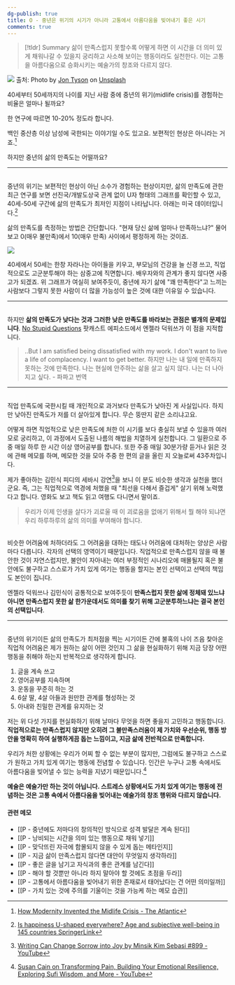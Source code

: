 ```yaml
---
dg-publish: true
title: O - 중년은 위기의 시기가 아니라 고통에서 아름다움을 빚어내기 좋은 시기
comments: true
---
```


> [!tldr] Summary
> 삶이 만족스럽지 못할수록 어떻게 하면 이 시간을 더 의미 있게 채워나갈 수 있을지 궁리하고 사소해 보이는 행동이라도 실천한다. 이는 고통을 아름다움으로 승화시키는 예술가의 창조와 다르지 않다.

![](https://i.imgur.com/XVALjBY.jpg)
출처: Photo by [Jon Tyson](https://unsplash.com/@jontyson?utm_source=unsplash&utm_medium=referral&utm_content=creditCopyText) on [Unsplash](https://unsplash.com/s/photos/midlife?utm_source=unsplash&utm_medium=referral&utm_content=creditCopyText)


40세부터 50세까지의 나이를 지닌 사람 중에 중년의 위기(midlife crisis)를 경험하는 비율은 얼마나 될까요?

한 연구에 따르면 10-20% 정도라 합니다. 

백인 중산층 이상 남성에 국한되는 이야기일 수도 있고요. 보편적인 현상은 아니라는 거죠.[^1] 

하지만 중년의 삶의 만족도는 어떨까요? 

---

<br>중년의 위기는 보편적인 현상이 아닌 소수가 경험하는 현상이지만, 삶의 만족도에 관한 최근 연구를 보면 선진국/개발도상국 관계 없이 U자 형태의 그래프를 확인할 수 있고, 40세-50세 구간에 삶의 만족도가 최저인 지점이 나타납니다. 아래는 미국 데이터입니다.[^2]

삶의 만족도를 측정하는 방법은 간단합니다. "현재 당신 삶에 얼마나 만족하느냐?" 물어보고 0(매우 불만족)에서 10(매우 만족) 사이에서 평정하게 하는 것이죠.

![](https://i.imgur.com/sDxr8z2.png)


40세에서 50세는 한창 자라나는 아이들을 키우고, 부모님의 건강을 늘 신경 쓰고, 직업적으로도 고군분투해야 하는 삼중고에 직면합니다. 배우자와의 관계가 좋지 않다면 사중고가 되겠죠. 위 그래프가 여실히 보여주듯이, 중년에 자기 삶에 "꽤 만족한다"고 느끼는 사람보다 그렇지 못한 사람이 더 많을 가능성이 높은 것에 대한 이유일 수 있습니다.

---

<br>하지만 **삶의 만족도가 낮다는 것과 그러한 낮은 만족도를 바라보는 관점은 별개의 문제입니다**. [No Stupid Questions](https://freakonomics.com/podcast/are-you-having-a-midlife-crisis/) 팟캐스트 에피소드에서 엔젤라 덕워쓰가 이 점을 지적합니다. 

>..But I am satisfied being dissatisfied with my work. I don't want to live a life of complacency. I want to get better.
>하지만 나는 내 일에 만족하지 못하는 것에 만족한다. 나는 현실에 안주하는 삶을 살고 싶지 않다. 나는 더 나아지고 싶다. - 파파고 번역 <br>


---

<br>직업 만족도에 국한시킬 때 개인적으로 과거보다 만족도가 낮아진 게 사실입니다. 하지만 낮아진 만족도가 저를 더 살아있게 합니다. 무슨 뚱딴지 같은 소리냐고요.

어떻게 하면 직업적으로 낮은 만족도에 처한 이 시기를 보다 충실히 보낼 수 있을까 여러모로 궁리하고, 이 과정에서 도출된 나름의 해법을 치열하게 실천합니다. 그 일환으로 주중 매일 하루 한 시간 이상 영어공부를 합니다. 또한 주중 매일 30분가량 듣거나 읽은 것에 관해 메모를 하며, 메모한 것을 모아 주중 한 편의 글을 올린 지 오늘로써 43주차입니다. 

제가 좋아하는 김민식 피디의 세바시 강연[^3]을 보니 이 분도 비슷한 생각과 실천을 했더군요. 즉, 그는 직업적으로 역경에 처했을 때 "최선을 다해서 즐겁게" 살기 위해 노력했다고 합니다. 영화도 보고 책도 읽고 여행도 다니면서 말이죠.

> 우리가 이제 인생을 살다가 괴로울 때 이 괴로움을 없애기 위해서 뭘 해야 되냐면 우리 하루하루의 삶의 의미를 부여해야 합니다.

<br>비슷한 어려움에 처하더라도 그 어려움을 대하는 태도나 어려움에 대처하는 양상은 사람마다 다릅니다. 각자의 선택의 영역이기 때문입니다. 직업적으로 만족스럽지 않을 때 불안한 것이 자연스럽지만, 불안이 자아내는 여러 부정적인 시나리오에 매몰될지 혹은 불안에도 불구하고 스스로가 가치 있게 여기는 행동을 할지는 본인 선택이고 선택의 책임도 본인이 집니다.

엔젤라 덕워쓰나 김민식이 공통적으로 보여주듯이 **만족스럽지 못한 삶에 정체돼 있느냐 아니면 만족스럽지 못한 삶 한가운데서도 의미를 찾기 위해 고군분투하느냐는 결국 본인의 선택입니다**.

---

<br>중년의 위기이든 삶의 만족도가 최저점을 찍는 시기이든 간에 불혹의 나이 즈음 찾아온 직업적 어려움은 제가 원하는 삶이 어떤 것인지 그 삶을 현실화하기 위해 지금 당장 어떤 행동을 취해야 하는지 반복적으로 생각하게 합니다. 

1. 글을 계속 쓰고
2. 영어공부를 지속하며
3. 운동을 꾸준히 하는 것
4. 6살 딸, 4살 아들과 원만한 관계를 형성하는 것
5. 아내와 친밀한 관계를 유지하는 것

저는 위 다섯 가지를 현실화하기 위해 날마다 무엇을 하면 좋을지 고민하고 행동합니다. **직업적으로는 만족스럽지 않지만 오히려 그 불만족스러움이 제 가치와 우선순위, 행동 방안을 명확히 하여 실행하게끔 돕는 느낌이고, 지금 삶에 전반적으로 만족합니다.** 

우리가 처한 상황에는 우리가 어찌 할 수 없는 부분이 많지만, 그럼에도 불구하고 스스로가 원하고 가치 있게 여기는 행동에 전념할 수 있습니다. 인간은 누구나 고통 속에서도 아름다움을 빚어낼 수 있는 능력을 지녔기 때문입니다.[^4] 

**예술은 예술가만 하는 것이 아닙니다. 스트레스 상황에서도 가치 있게 여기는 행동에 전념하는 것은 고통 속에서 아름다움을 빚어내는 예술가의 창조 행위와 다르지 않습니다.** 


[^1]: [How Modernity Invented the Midlife Crisis - The Atlantic](https://www.theatlantic.com/family/archive/2018/05/the-invention-of-the-midlife-crisis/561203/)
[^2]: [Is happiness U-shaped everywhere? Age and subjective well-being in 145 countries SpringerLink](https://link.springer.com/article/10.1007/s00148-020-00797-z)
[^3]: [Writing Can Change Sorrow into Joy by Minsik Kim Sebasi #899 - YouTube](https://www.youtube.com/watch?v=fIQO7wLZC2w)
[^4]: [Susan Cain on Transforming Pain, Building Your Emotional Resilience, Exploring Sufi Wisdom, and More - YouTube](https://youtu.be/3qcXUtUjPlo?t=462)


#### 관련 메모
- [[P - 중년에도 저마다의 창의적인 방식으로 성격 발달은 계속 된다]]
- [[P - 낭비되는 시간을 의미 있는 행동으로 채워 넣기]]
- [[P - 맞닥뜨린 자극에 함몰되지 않을 수 있게 돕는 메타인지]]
- [[P - 지금 삶이 만족스럽지 않다면 대안이 무엇일지 생각하라]]
- [[P - 좋은 글을 남기고 자식과의 좋은 관계를 남긴다]]
- [[P - 해야 할 것뿐만 아니라 하지 말아야 할 것에도 초점을 두라]]
- [[P - 고통에서 아름다움을 빚어내기 위한 존재로서 태어났다는 건 어떤 의미일까]]
- [[P - 가치 있는 것에 주의를 기울이는 것을 가능케 하는 메모 습관]]